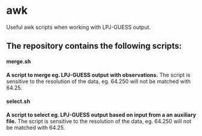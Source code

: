 # awk
Useful awk scripts when working with LPJ-GUESS output. 

## The repository contains the following scripts:

#### merge.sh
**A script to merge eg. LPJ-GUESS output with observations.** The script is sensitive to the resolution of the data, eg. 64.250 will not be matched with 64.25. 

#### select.sh
**A script to select eg. LPJ-GUESS output based on input from a an auxiliary file.** The script is sensitive to the resolution of the data, eg. 64.250 will not be matched with 64.25. 